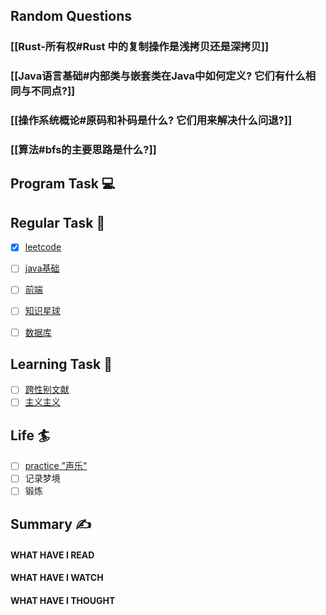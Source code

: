 ## Random Questions
### [[Rust-所有权#Rust 中的复制操作是浅拷贝还是深拷贝]]

### [[Java语言基础#内部类与嵌套类在Java中如何定义? 它们有什么相同与不同点?]]

### [[操作系统概论#原码和补码是什么? 它们用来解决什么问退?]]

### [[算法#bfs的主要思路是什么?]]



## Program Task  💻

## Regular Task  🤡
- [x] [leetcode](https://leetcode.cn/study-plan/algorithms/?progress=tyz0ksg)
- [ ] [java基础](https://javaguide.cn/java/basis/java-basic-questions-01.html#%E5%9F%BA%E7%A1%80%E6%A6%82%E5%BF%B5)
- [ ] [前端](https://web.qianguyihao.com)
- [ ] [知识星球](http://svip.iocoder.cn/index/index.html)
- [ ] [数据库](https://www.bilibili.com/video/BV1rN411f7Ef?vd_source=96c18635d20f0cc3b2c33ac78719180e)


## Learning Task 🎯
- [ ] [跨性别文献](https://transreads.org/tag/article/)
- [ ] [主义主义](https://space.bilibili.com/23191782/channel/seriesdetail?sid=1424248)

## Life 🏄
- [ ] [practice "声乐"](https://docs.google.com/spreadsheets/d/1F0zsAOoyfBXu63_U2zy0et0Ku1OxZ0DCDKUsEI5Ebjs/edit#gid=1676784532)
- [ ] 记录梦境
- [ ] 锻炼

## Summary ✍
####  WHAT HAVE I READ

#### WHAT HAVE I WATCH

#### WHAT HAVE I THOUGHT
